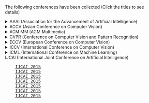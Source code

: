 



The following conferences have been collected (Click the titles to see details)



<details>
    <summary> AAAI (Association for the Advancement of Artificial Intelligence) </summary>
    <pre>
    <a href='AAAI/AAAI-18-Accepted-Paper-List.Web_.pdf'>AAAI 2016</a>
    <a href='AAAI/aaai17accepted-papers.pdf'>AAAI 2017</a> 
    <a href='AAAI/AAAI-18-Accepted-Paper-List.Web_.pdf'>AAAI 2018</a> 
    <a href='AAAI/AAAI-19_Accepted_Papers.pdf'>AAAI 2019</a> 
    <a href='AAAI/AAAI-20-Accepted-Paper-List.pdf'>AAAI 2020</a> 
    <a href='AAAI/AAAI-21_Accepted-Paper-List.Main_.Technical.Track__2.pdf'>AAAI 2021</a></pre> 
</details>

<details>
    <summary> ACCV (Asian Conference on Computer Vision) </summary>
    <pre>
    <a href='ACCV/accv2020.md'>ACCV 2020</a></pre> 
</details>

<details>
    <summary> ACM MM (ACM Multimedia) </summary>
    <pre>
    <a href='ACM%20MM/acmmm2016.md'>ACM MM 2016</a>
    <a href='ACM%20MM/acmmm2018.md'>ACM MM 2018</a> 
    <a href='ACM%20MM/acmmm2019.md'>ACM MM 2019</a> 
    <a href='ACM%20MM/acmmm2020.md'>ACM MM 2020</a></pre>      
</details>

<details>
    <summary> CVPR (Conference on Computer Vision and Pattern Recognition) </summary>
    <pre>
    <a href='CVPR/cvpr2013.md'>CVPR 2013</a>
    <a href='CVPR/cvpr2014.md'>CVPR 2014</a> 
    <a href='CVPR/cvpr2015.md'>CVPR 2015</a> 
    <a href='CVPR/cvpr2016.md'>CVPR 2016</a> 
    <a href='CVPR/cvpr2017.md'>CVPR 2017</a> 
    <a href='CVPR/cvpr2018.md'>CVPR 2018</a> 
    <a href='CVPR/cvpr2019.md'>CVPR 2019</a> 
    <a href='CVPR/cvpr2020.md'>CVPR 2020</a> 
    <a href='CVPR/cvpr2021.md'>CVPR 2021</a></pre>
</details>

<details>
    <summary> ECCV (European Conference on Computer Vision) </summary>
    <pre>
    <a href='ECCV/eccv2018.md'>ECCV 2018</a>
    <a href='ECCV/eccv2020.md'>ECCV 2020</a></pre>
</details>

<details>
    <summary> ICCV (International Conference on Computer Vision) </summary>
    <pre>
    <a href='ICCV/iccv2013.md'>ICCV 2013</a>
    <a href='ICCV/iccv2015.md'>ICCV 2015</a>
    <a href='ICCV/iccv2017.md'>ICCV 2017</a>
    <a href='ICCV/iccv2019.md'>ICCV 2019</a></pre>
</details>

<details>
    <summary> ICML (International Conference on Machine Learning) </summary>
    <pre>
    <a href='ICML/icml2013.md'>ICML 2013</a>
    <a href='ICML/icml2014.md'>ICML 2014</a>
    <a href='ICML/icml2015.md'>ICML 2015</a>
    <a href='ICML/icml2016.md'>ICML 2016</a>
    <a href='ICML/icml2017.md'>ICML 2017</a>
    <a href='ICML/icml2018.md'>ICML 2018</a>
    <a href='ICML/icml2019.md'>ICML 2019</a>
    <a href='ICML/icml2020.md'>ICML 2020</a>
    <a href='ICML/icml2021.md'>ICML 2021</a></pre>    
</details>
    <summary> IJCAI (International Joint Conference on Artificial Intelligence) </summary>
    <pre>
    <a href='IJCAI/ijcai2015.md'>IJCAI 2015</a>
    <a href='IJCAI/ijcai2015.md'>IJCAI 2015</a>
    <a href='IJCAI/ijcai2015.md'>IJCAI 2015</a>
    <a href='IJCAI/ijcai2015.md'>IJCAI 2015</a>
    <a href='IJCAI/ijcai2015.md'>IJCAI 2015</a>
    <a href='IJCAI/ijcai2015.md'>IJCAI 2015</a>
    <a href='IJCAI/ijcai2015.md'>IJCAI 2015</a>
    </pre>
